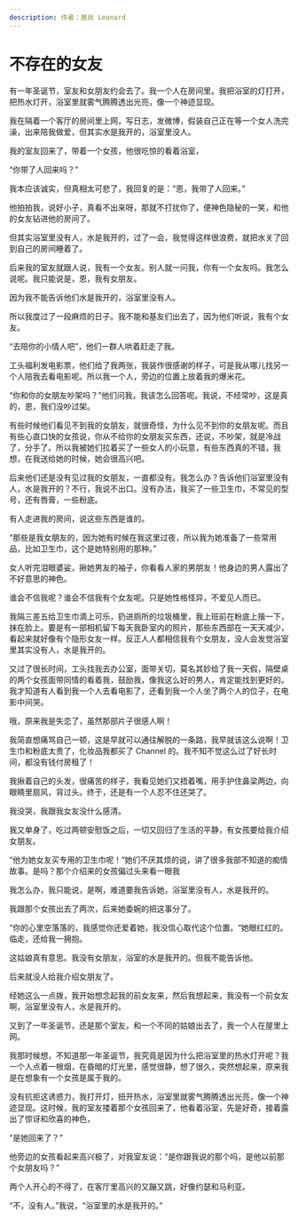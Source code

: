 ```yaml
---
description: 作者：居尚 Leonard
---
```


# 不存在的女友

有一年圣诞节，室友和女朋友约会去了。我一个人在房间里。我把浴室的灯打开，把热水灯开，浴室里就雾气腾腾透出光亮，像一个神迹显现。

我在隔着一个客厅的房间里上网，写日志，发微博，假装自己正在等一个女人洗完澡，出来陪我做爱，但其实水是我开的，浴室里没人。

我的室友回来了，带着一个女孩，他很吃惊的看着浴室，

“你带了人回来吗？”

我本应该诚实，但真相太可悲了，我回复的是：“恩，我带了人回来。”

他拍拍我，说好小子，真看不出来呀，那就不打扰你了，便神色隐秘的一笑，和他的女友钻进他的房间了。

但其实浴室里没有人，水是我开的，过了一会，我觉得这样很浪费，就把水关了回到自己的房间睡着了。

后来我的室友就跟人说，我有一个女友。别人就一问我，你有一个女友吗。我怎么说呢。我只能说是，恩，我有女朋友。

因为我不能告诉他们水是我开的，浴室里没有人。

所以我度过了一段麻烦的日子。我不能和基友们出去了，因为他们听说，我有个女友。

“去陪你的小情人吧”，他们一群人哄着赶走了我。

工头福利发电影票，他们给了我两张，我装作很感谢的样子，可是我从哪儿找另一个人陪我去看电影呢。所以我一个人，旁边的位置上放着我的爆米花。

“你和你的女朋友吵架吗？”他们问我，我该怎么回答呢。我说，不经常吵，这是真的，恩，我们没吵过架。

有些时候他们看见不到我的女朋友，就很奇怪，为什么见不到你的女朋友呢。而且有些心直口快的女孩说，你从不给你的女朋友买东西，还说，不吵架，就是冷战了，分手了。所以我被她们拉着买了一些女人的小玩意，有些东西真的不错，我想，在我送给她的时候，她会很高兴吧。

后来他们还是没有见过我的女朋友，一直都没有。我怎么办？告诉他们浴室里没有人，水是我开的？不行，我说不出口。没有办法，我买了一些卫生巾，不常见的型号，还有唇膏，一些粉底。

有人走进我的房间，说这些东西是谁的。

“那些是我女朋友的，因为她有时候在我这里过夜，所以我为她准备了一些常用品，比如卫生巾，这个是她特别用的那种。”

女人听完泪眼婆娑，揪她男友的袖子，你看看人家的男朋友！他身边的男人露出了不好意思的神色。

谁会不信我呢？谁会不信我有个女友呢。只是她性格怪异，不爱见人而已。

我隔三差五给卫生巾滴上可乐，扔进厕所的垃圾桶里，我上班前在粉底上揩一下，抹在脸上。要是有一部相机留下每天我卧室内的照片，那些东西部在一天天减少，看起来就好像有个隐形女友一样。反正人人都相信我有个女朋友，没人会发觉浴室里其实没有人，水是我开的。

又过了很长时间，工头找我去办公室，面带关切，莫名其妙给了我一天假，隔壁桌的两个女孩面带同情的看着我，鼓励我，像我这么好的男人，肯定能找到更好的。我才知道有人看到我一个人去看电影了，还看到我一个人坐了两个人的位子，在电影中间哭。

哦，原来我是失恋了，虽然那部片子很感人啊！

我简直想痛骂自己一顿，这是早就可以通往解脱的一条路，我早就该这么说啊！卫生巾和粉底太贵了，化妆品我都买了 Channel 的。我不知不觉这么过了好长时间，都没有钱付房租了！

我揪着自己的头发，很痛苦的样子，我看见她们又捂着嘴，用手护住鼻梁两边，向眼睛里扇风，背过头。终于，还是有一个人忍不住还哭了。

我没哭，我跟我女友没什么感清。

我又单身了，吃过两顿安慰饭之后，一切又回归了生活的平静，有女孩要给我介绍女朋友。

“他为她女友买专用的卫生巾呢！”她们不厌其烦的说，讲了很多我部不知道的痴情故事。是吗？那个介绍来的女孩偏过头来看一眼我

我怎么办，我只能说，是啊，难道要我告诉她，浴室里没有人，水是我开的。

我跟那个女孩出去了两次，后来她委婉的把这事分了。

“你的心里空落落的，我感觉你还爱着她，我没信心取代这个位置。“她眼红红的。临走，还给我一拥抱。

这姑娘真有意思。我没有女朋友，浴室的水是我开的。但我不能告诉他。

后来就没人给我介绍女朋友了。

经她这么一点拨，我开始想念起我的前女友来，然后我想起来，我没有一个前女友啊，浴室里没有人，水是我开的。

又到了一年圣诞节，还是那个室友，和一个不同的姑娘出去了，我一个人在屋里上网。

我那时候想，不知道那一年圣诞节，我究竟是因为什么把浴室里的热水灯开呢？我一个人点着一根烟，在昏暗的灯光里，感觉很静，想了很久，突然想起来，原来我是在想象有一个女孩是属于我的。

没有抗拒这诱惑力，我打开灯，扭开热水，浴室里就雾气腾腾透出光亮，像一个神迹显现。这时候，我的室友搂着那个女孩回来了，他看着浴室，先是好奇，接着露出了惊讶和欣喜的神色，

“是她回来了？”

他旁边的女孩看起来高兴极了，对我室友说：“是你跟我说的那个吗，是他以前那个女朋友吗？”

两个人开心的不得了，在客厅里高兴的又蹦又跳，好像约瑟和马利亚。

“不，没有人。”我说，“浴室里的水是我开的。”
